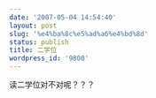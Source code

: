 ```yaml
---
date: '2007-05-04 14:54:40'
layout: post
slug: '%e4%ba%8c%e5%ad%a6%e4%bd%8d'
status: publish
title: 二学位
wordpress_id: '9800'
---
```


读二学位对不对呢？？？
